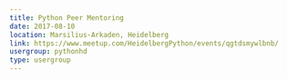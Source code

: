 ```yaml
---
title: Python Peer Mentoring
date: 2017-08-10
location: Marsilius-Arkaden, Heidelberg
link: https://www.meetup.com/HeidelbergPython/events/qgtdsmywlbnb/
usergroup: pythonhd
type: usergroup
---
```

